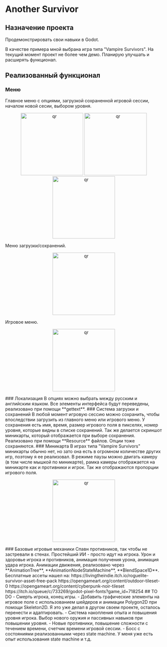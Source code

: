 # Another Survivor
## Назначение проекта
Продемонстрировать свои навыки в Godot.<br/>

В качестве примера мной выбрана игра типа "Vampire Survivors". На текущий момент проект не более чем демо. Планирую улучшать и расширять функционал.
## Реализованный функционал
### Меню
Главное меню с опциями, загрузкой сохраненной игровой сессии, началом новой сесии, выбором уровня.
<p align="center">
 <img width="200px" src="main_menu.png" alt="qr"/>
 <img width="200px" src="options_menu.png" alt="qr"/>
 <img width="200px" src="level_menu.png" alt="qr"/>
</p>
Меню загрузки/сохранений.
<p align="center">
 <img width="200px" src="save_menu.png" alt="qr"/>
</p>
Игровое меню.
<p align="center">
 <img width="200px" src="game menu.png" alt="qr"/>
</p>
### Локализация
В опциях можно выбрать между русским и английским языком. Все элементы интерфейса будут переведены, реализовано при помощи **gettext**.
### Система загрузки и сохранений
В любой момент игровую сессию можно сохранить, чтобы впоследствии загрузить из главного меню или игрового меню. У сохранения есть имя, время, размер игрового поля в пикселях, номер уровня, которые видны в списке сохранений. Так же делается скриншот миникарты, который отображается при выборе сохранения. Реализовано при помощи **Resource** файлов. Опции тоже сохраняются.
### Миникарта
В играх типа "Vampire Survivors" миникарты обычно нет, но зато она есть в огромном количестве других игр, поэтому я ее реализовал.
В режиме паузы можно двигать камеру (в том числе мышкой по миникарте), рамка камеры отображается на миникарте как и противники и игрок. Так же отображаются пропорции игрового поля. 
<p align="center">
 <img width="200px" src="minimap.png" alt="qr"/>
</p>
### Базовые игровые механики
Спавн противников, так чтобы не застревали в стенах. Простейший ИИ - просто идут на игрока.
Урон и здоровье игрока и противников, анимация получения урона, анимация удара игрока.
Анимации движения, реализовано через **AnimationTree**, **AnimationNodeStateMachine**, **BlendSpace1D**.
Бесплатные ассеты нашел на:
https://livingtheindie.itch.io/roguelite-survivor-asset-free-pack
https://opengameart.org/content/outdoor-tileset-0
https://opengameart.org/content/cyberpunk-noir-tileset
https://itch.io/queue/c/733269/godot-pixel-fonts?game_id=718254
## TO DO
- Смерть игрока, конец игры.
- Добавить графические элементы на игровое поле с использованием шейдеров и анимации Polygon2D при помощи Skeleton2D. Я это уже делал в другом своем проекте, осталось перенести и адаптировать.
- Система накопления опыта и повышения уровня игрока. Выбор нового оружия и пассивных навыков при повышении уровня.
- Новые противники, повышение сложности с течением времени, счетчик времени игровой сессии.
- Босс с состояниями реализованными через state machine. У меня уже есть опыт использования state machine
и т.д.


